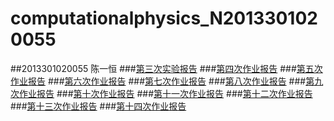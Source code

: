 # computationalphysics_N2013301020055
##2013301020055 陈一恒
###[第三次实验报告](https://www.zybuluo.com/zilong/note/412304)
###[第四次作业报告](https://www.zybuluo.com/zilongstien/note/321856)
###[第五次作业报告](https://www.zybuluo.com/zilong/note/394208)
###[第六次作业报告](https://www.zybuluo.com/zilong/note/394208)
###[第七次作业报告](https://www.zybuluo.com/zilong/note/394208)
###[第八次作业报告](https://www.zybuluo.com/zilong/note/394208)
###[第九次作业报告](https://www.zybuluo.com/zilong/note/394208)
###[第十次作业报告](https://www.zybuluo.com/zilong/note/412306)
###[第十一次作业报告](https://www.zybuluo.com/zilong/note/413929)
###[第十二次作业报告](https://www.zybuluo.com/zilong/note/413931)
###[第十三次作业报告](https://www.zybuluo.com/zilong/note/413932)
###[第十四次作业报告](https://www.zybuluo.com/zilong/note/413934)

